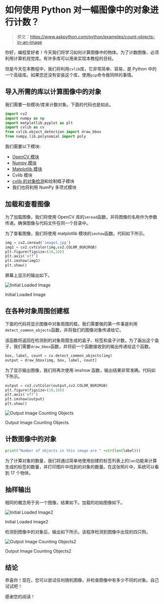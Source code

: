 # 如何使用 Python 对一幅图像中的对象进行计数？

> 原文：<https://www.askpython.com/python/examples/count-objects-in-an-image>

你好，编程爱好者！今天我们将学习如何计算图像中的物体。为了计数图像，必须利用计算机视觉库。有许多库可以用来实现本教程的目标。

但是今天在本教程中，我们将利用`cvlib`库，它非常简单、容易，是 Python 中的一个高级库。如果您还没有安装这个库，使用`pip`命令做同样的事情。

## 导入所需的库以计算图像中的对象

我们需要一些模块/库来计数对象。下面的代码也是如此。

```py
import cv2
import numpy as np
import matplotlib.pyplot as plt
import cvlib as cv
from cvlib.object_detection import draw_bbox
from numpy.lib.polynomial import poly

```

我们需要以下模块:

*   [OpenCV 模块](https://www.askpython.com/python-modules/read-images-in-python-opencv)
*   [Numpy 模块](https://www.askpython.com/python-modules/numpy/python-numpy-module)
*   [Matplotlib 模块](https://www.askpython.com/python-modules/matplotlib/python-matplotlib)
*   Cvlib 模块
*   [cvlib 的对象检测](https://www.askpython.com/python/examples/image-processing-in-python)和绘制框子模块
*   我们也将利用 NumPy 多项式模块

## 加载和查看图像

为了加载图像，我们将使用 OpenCV 库的`imread`函数，并将图像的名称作为参数传递。确保图像与代码文件在同一个目录中。

为了查看图像，我们将使用 matplotlib 模块的`imshow`函数。代码如下所示。

```py
img = cv2.imread('image1.jpg')
img1 = cv2.cvtColor(img,cv2.COLOR_BGR2RGB)
plt.figure(figsize=(10,10))
plt.axis('off')
plt.imshow(img1)
plt.show()

```

屏幕上显示的输出如下。

![Initial Loaded Image](img/ef65fea6118b00ee417ec52c46841e96.png)

Initial Loaded Image

## 在各种对象周围创建框

下面的代码将显示图像中对象周围的框。我们需要做的第一件事是利用`detect_common_objects`函数，并将我们的图像对象传递给它。

该函数将返回在检测到的对象周围生成的盒子、标签和盒子计数。为了画出这个盒子，我们需要`draw_bbox`函数，并将前一个函数接收到的输出传递给这个函数。

```py
box, label, count = cv.detect_common_objects(img)
output = draw_bbox(img, box, label, count)

```

为了显示输出图像，我们将再次使用 imshow 函数，输出结果非常准确。代码如下所示。

```py
output = cv2.cvtColor(output,cv2.COLOR_BGR2RGB)
plt.figure(figsize=(10,10))
plt.axis('off')
plt.imshow(output)
plt.show()

```

![Output Image Counting Objects](img/a799c4280f51fbeedf07c3ede24c2b33.png)

Output Image Counting Objects

## 计数图像中的对象

```py
print("Number of objects in this image are " +str(len(label)))

```

为了计算对象的数量，我们将通过简单地使用创建的标签列表上的`len`功能来计算生成的标签的数量，并打印图片中找到的对象的数量。在这张照片中，系统可以看到 17 个物体。

## 抽样输出

相同的概念用于另一个图像，结果如下。加载的初始图像如下。

![Initial Loaded Image2](img/494401c38da088ff034fefdad3a154b0.png)

Initial Loaded Image2

检测到图像中的对象后，输出如下所示。该程序检测到图像中出现的四只狗。

![Output Image Counting Objects2](img/ab4ac5ad899416c8590648bdce2483e0.png)

Output Image Counting Objects2

## 结论

恭喜你！现在，您可以尝试任何随机图像，并检查图像中有多少不同的对象。自己试试吧！

感谢您的阅读！